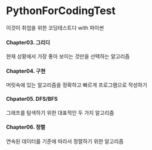 # PythonForCodingTest
이것이 취업을 위한 코딩테스트다 with 파이썬



#### Chapter03. 그리디
현재 상황에서 가장 좋아 보이는 것만을 선택하는 알고리즘
#### Chapter04. 구현
머릿속에 있는 알고리즘을 정확하고 빠르게 프로그램으로 작성하기
#### Chpater05. DFS/BFS
그래프를 탐색하기 위한 대표적인 두 가지 알고리즘
#### Chapter06. 정렬
연속된 데이터를 기준에 따라서 정렬하기 위한 알고리즘
